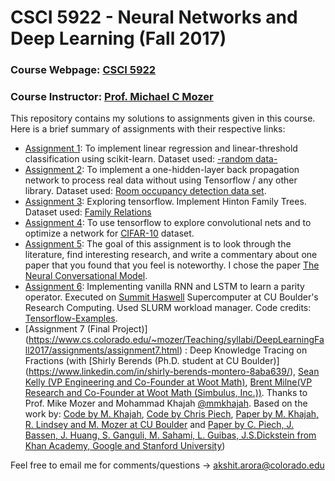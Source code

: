 # CSCI 5922 - Neural Networks and Deep Learning (Fall 2017)

### Course Webpage: [CSCI 5922](https://www.cs.colorado.edu/~mozer/Teaching/syllabi/DeepLearningFall2017/)
### Course Instructor: [Prof. Michael C Mozer](https://www.cs.colorado.edu/~mozer/index.php)

This repository contains my solutions to assignments given in this course. Here is a brief summary of assignments with their respective links:
+ [Assignment 1](https://www.cs.colorado.edu/~mozer/Teaching/syllabi/DeepLearningFall2017/assignments/assignment2.html): To implement linear regression and linear-threshold classification using scikit-learn. Dataset used: [-random data-](https://www.cs.colorado.edu/~mozer/Teaching/syllabi/DeepLearningFall2017/assignments/assign1_data.txt)
+ [Assignment 2](https://www.cs.colorado.edu/~mozer/Teaching/syllabi/DeepLearningFall2017/assignments/assignment2.html): To implement a one-hidden-layer back propagation network to process real data without using Tensorflow / any other library. Dataset used: [Room occupancy detection data set](http://archive.ics.uci.edu/ml/datasets/Occupancy+Detection+).
+ [Assignment 3](https://www.cs.colorado.edu/~mozer/Teaching/syllabi/DeepLearningFall2017/assignments/assignment3.html): Exploring tensorflow. Implement Hinton Family Trees. Dataset used: [Family Relations](https://www.cs.colorado.edu/~mozer/Teaching/syllabi/DeepLearningFall2017/assignments/family_trees/relations.txt)
+ [Assignment 4](https://www.cs.colorado.edu/~mozer/Teaching/syllabi/DeepLearningFall2017/assignments/assignment4.html): To use tensorflow to explore convolutional nets and to optimize a network for [CIFAR-10](https://www.cs.toronto.edu/~kriz/cifar.html) dataset.
+ [Assignment 5](https://www.cs.colorado.edu/~mozer/Teaching/syllabi/DeepLearningFall2017/assignments/assignment5.html): The goal of this assignment is to look through the literature, find interesting research, and write a commentary about one paper that you found that you feel is noteworthy. I chose the paper [The Neural Conversational Model](https://arxiv.org/abs/1506.05869v3).
+ [Assignment 6](https://www.cs.colorado.edu/~mozer/Teaching/syllabi/DeepLearningFall2017/assignments/assignment6.html): Implementing vanilla RNN and LSTM to learn a parity operator. Executed on [Summit Haswell](https://www.rc.colorado.edu/resources/compute/summit) Supercomputer at CU Boulder's Research Computing. Used SLURM workload manager. Code credits: [Tensorflow-Examples](https://github.com/aymericdamien/TensorFlow-Examples/blob/master/notebooks/3_NeuralNetworks/dynamic_rnn.ipynb).
+ [Assignment 7 (Final Project)] (https://www.cs.colorado.edu/~mozer/Teaching/syllabi/DeepLearningFall2017/assignments/assignment7.html) : Deep Knowledge Tracing on Fractions (with [Shirly Berends (Ph.D. student at CU Boulder)] (https://www.linkedin.com/in/shirly-berends-montero-8aba639/), [Sean Kelly (VP Engineering and Co-Founder at Woot Math)](https://www.linkedin.com/in/sean-kelly-2406baa/), [Brent Milne(VP Research and Co-Founder at Woot Math (Simbulus, Inc.))](https://www.linkedin.com/in/rbmilne/). Thanks to Prof. Mike Mozer and Mohammad Khajah [@mmkhajah](https://github.com/mmkhajah). Based on the work by: [Code by M. Khajah](https://github.com/mmkhajah/dkt), [Code by Chris Piech](https://github.com/chrispiech/DeepKnowledgeTracing), [Paper by M. Khajah, R. Lindsey and M. Mozer at CU Boulder](https://www.cs.colorado.edu/~mozer/Research/Selected%20Publications/reprints/KhajahLindseyMozer2016.pdf) and [Paper by C. Piech, J. Bassen, J. Huang, S. Ganguli, M. Sahami, L. Guibas, J.S.Dickstein from Khan Academy, Google and Stanford University](https://papers.nips.cc/paper/5654-deep-knowledge-tracing.pdf))

Feel free to email me for comments/questions -> [akshit.arora@colorado.edu](mailto:akshit.arora@colorado.edu)
